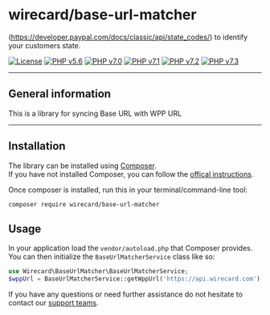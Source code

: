 # wirecard/base-url-matcher

(https://developer.paypal.com/docs/classic/api/state_codes/) to identify your customers state.

[![License](https://img.shields.io/badge/license-GPLv3-blue.svg)](https://github.com/wirecard/base-url-matcher/blob/master/LICENSE)
[![PHP v5.6](https://img.shields.io/badge/php-v5.6-yellow.svg)](http://www.php.net)
[![PHP v7.0](https://img.shields.io/badge/php-v7.0-yellow.svg)](http://www.php.net)
[![PHP v7.1](https://img.shields.io/badge/php-v7.1-yellow.svg)](http://www.php.net)
[![PHP v7.2](https://img.shields.io/badge/php-v7.2-yellow.svg)](http://www.php.net)
[![PHP v7.3](https://img.shields.io/badge/php-v7.3-yellow.svg)](http://www.php.net)

***
## General information 
This is a library for syncing Base URL with WPP URL
***

## Installation

The library can be installed using [Composer](https://getcomposer.org/download/).  
If you have not installed Composer, you can follow the [offical instructions](https://getcomposer.org/doc/00-intro.md).

Once composer is installed, run this in your terminal/command-line tool:

`composer require wirecard/base-url-matcher`

## Usage

In your application load the `vendor/autoload.php` that Composer provides.   
You can then initialize the `BaseUrlMatcherService` class like so:

```php
use Wirecard\BaseUrlMatcher\BaseUrlMatcherService;
$wppUrl = BaseUrlMatcherService::getWppUrl('https://api.wirecard.com');
```


If you have any questions or need further assistance do not hesitate to contact our [support teams](mailto:support.at@wirecard.com ).